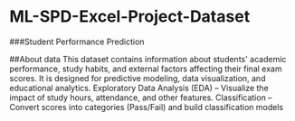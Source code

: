 # ML-SPD-Excel-Project-Dataset

###Student Performance Prediction

##About data
This dataset contains information about students' academic performance, study habits, and external factors affecting their final exam scores. It is designed for predictive modeling, data visualization, and educational analytics.
Exploratory Data Analysis (EDA) – Visualize the impact of study hours, attendance, and other features.
Classification – Convert scores into categories (Pass/Fail) and build classification models
